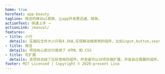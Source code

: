 ```yaml
---
home: true
heroText: app-beauty
tagline: 简洁的移动ui框架，让app开发更迅速、简单。
actionText: 快速上手 →
actionLink: /manual/
features:
- title: 小巧
  details: 压缩后文件大小只有4.3kB,实现移动端常用的组件，比如input,button,search,loding,action-sheet，modal等组件
- title: 简洁
  details: 项目核心部分只使用了 HTML 和 CSS
- title: 可扩展
  details: 该项目总结了比较常用的组件，开发者可以对项目做扩展，开发自己需要的组件。
footer: MIT Licensed | Copyright © 2020-present Liva
---
```



